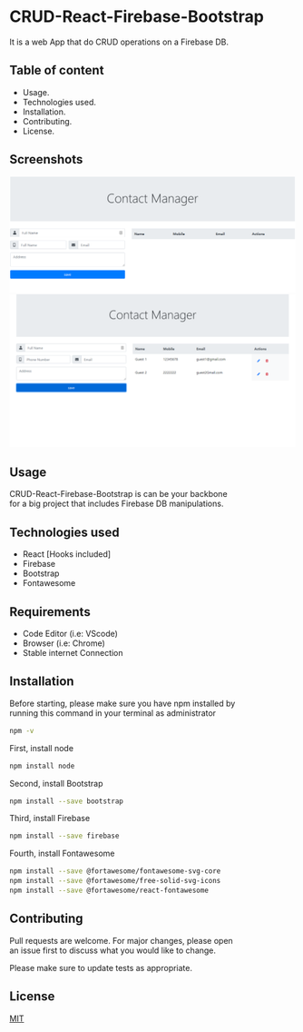 # CRUD-React-Firebase-Bootstrap

It is a web App that do CRUD operations on a Firebase DB.

## Table of content

- Usage.
- Technologies used.
- Installation.
- Contributing.
- License.

## Screenshots
<img src="src/AppScreenshots/1.PNG">
<img src="src/AppScreenshots/2.PNG">

## Usage

CRUD-React-Firebase-Bootstrap is can be your backbone\
 for a big project that includes Firebase DB manipulations.

## Technologies used

- React [Hooks included]
- Firebase
- Bootstrap
- Fontawesome

## Requirements

- Code Editor (i.e: VScode)
- Browser (i.e: Chrome)
- Stable internet Connection

## Installation

Before starting, please make sure you have npm installed by\
 running this command in your terminal as administrator

```bash
npm -v
```

First, install node

```bash
npm install node
```

Second, install Bootstrap

```bash
npm install --save bootstrap
```

Third, install Firebase

```bash
npm install --save firebase
```

Fourth, install Fontawesome

```bash
npm install --save @fortawesome/fontawesome-svg-core
npm install --save @fortawesome/free-solid-svg-icons
npm install --save @fortawesome/react-fontawesome
```

## Contributing

Pull requests are welcome. For major changes, please open\
 an issue first to discuss what you would like to change.

Please make sure to update tests as appropriate.

## License

[MIT](https://choosealicense.com/licenses/mit/)
